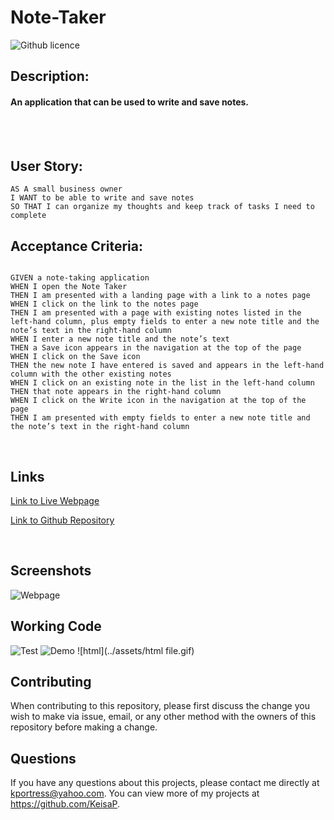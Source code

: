 # Note-Taker

![Github licence](http://img.shields.io/badge/license-MIT-blue.svg)

## Description:

#### An application that can be used to write and save notes.
<br>
<br>

## User Story:
```
AS A small business owner
I WANT to be able to write and save notes
SO THAT I can organize my thoughts and keep track of tasks I need to complete
```

## Acceptance Criteria:

```

GIVEN a note-taking application
WHEN I open the Note Taker
THEN I am presented with a landing page with a link to a notes page
WHEN I click on the link to the notes page
THEN I am presented with a page with existing notes listed in the left-hand column, plus empty fields to enter a new note title and the note’s text in the right-hand column
WHEN I enter a new note title and the note’s text
THEN a Save icon appears in the navigation at the top of the page
WHEN I click on the Save icon
THEN the new note I have entered is saved and appears in the left-hand column with the other existing notes
WHEN I click on an existing note in the list in the left-hand column
THEN that note appears in the right-hand column
WHEN I click on the Write icon in the navigation at the top of the page
THEN I am presented with empty fields to enter a new note title and the note’s text in the right-hand column

```

<br>

## Links

[Link to Live Webpage](https://shielded-gorge-65326.herokuapp.com/)

[Link to Github Repository](https://github.com/KeisaP/Note-Taker)

<br>

## Screenshots
![Webpage](../assets/Webpage.JPG)
## Working Code

![Test](../assets/tests.gif)
![Demo](../assets/Demo.gif)
![html](../assets/html file.gif)


## Contributing

When contributing to this repository, please first discuss the change you wish to make via issue, email, or any other method with the owners of this repository before making a change.

## Questions

If you have any questions about this projects, please contact me directly at kportress@yahoo.com. You can view more of my projects at https://github.com/KeisaP.

```
